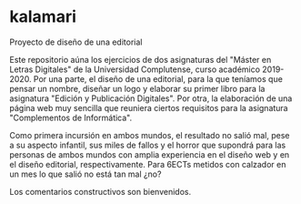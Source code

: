 # kalamari
<p>Proyecto de diseño de una editorial</p>
<p>Este repositorio aúna los ejercicios de dos asignaturas del "Máster en Letras Digitales" de la Universidad Complutense, curso académico 2019-2020. Por una parte, el diseño de una editorial, para la que teníamos que pensar un nombre, diseñar un logo y elaborar su primer libro para la asignatura "Edición y Publicación Digitales". Por otra, la elaboración de una página web muy sencilla que reuniera ciertos requisitos para la asignatura "Complementos de Informática".</p>
<p>Como primera incursión en ambos mundos, el resultado no salió mal, pese a su aspecto infantil, sus miles de fallos y el horror que supondrá para las personas de ambos mundos con amplia experiencia en el diseño web y en el diseño editorial, respectivamente. Para 6ECTs metidos con calzador en un mes lo que salió no está tan mal ¿no?</p>
<p>Los comentarios constructivos son bienvenidos.</p>

